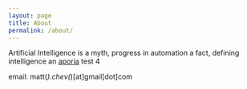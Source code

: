 ```yaml
---
layout: page
title: About
permalink: /about/
---
```


Artificial Intelligence is a myth, progress in automation a fact, defining intelligence an [aporia](https://en.wikipedia.org/wiki/Aporia)
test 4

email: matt(*).chev(*)[at]gmail[dot]com

